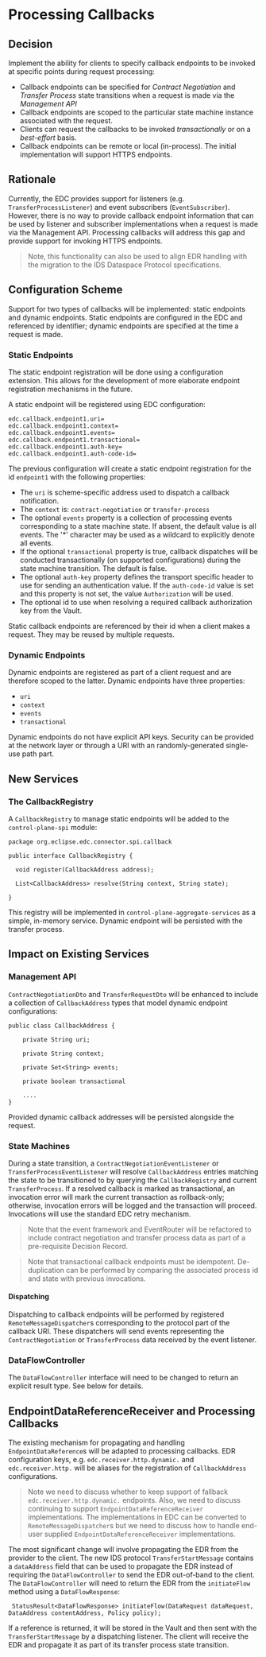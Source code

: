 # Processing Callbacks

## Decision

Implement the ability for clients to specify callback endpoints to be invoked at specific points during request processing:

- Callback endpoints can be specified for _Contract Negotiation_ and _Transfer Process_ state transitions when a request is made via the _Management API_
- Callback endpoints are scoped to the particular state machine instance associated with the request.
- Clients can request the callbacks to be invoked *transactionally* or on a *best-effort* basis.
- Callback endpoints can be remote or local (in-process). The initial implementation will support HTTPS endpoints.

## Rationale

Currently, the EDC provides support for listeners (e.g. `TransferProcessListener`) and event subscribers (`EventSubscriber`). However, there is no way to provide callback endpoint
information that can be used by listener and subscriber implementations when a request is made via the Management API. Processing callbacks will address this gap and provide
support for invoking HTTPS endpoints.

> Note, this functionality can also be used to align EDR handling with the migration to the IDS Dataspace Protocol specifications.

## Configuration Scheme

Support for two types of callbacks will be implemented: static endpoints and dynamic endpoints. Static endpoints are configured in the EDC and referenced by identifier; dynamic
endpoints are specified at the time a request is made.

### Static Endpoints

The static endpoint registration will be done using a configuration extension. This allows for the development of more elaborate endpoint registration mechanisms in the future.

A static endpoint will be registered using EDC configuration:

```
edc.callback.endpoint1.uri=
edc.callback.endpoint1.context=
edc.callback.endpoint1.events=
edc.callback.endpoint1.transactional=
edc.callback.endpoint1.auth-key=
edc.callback.endpoint1.auth-code-id=
```

The previous configuration will create a static endpoint registration for the id `endpoint1` with the following properties:

- The `uri` is scheme-specific address used to dispatch a callback notification.
- The `context` is: `contract-negotiation` or `transfer-process`
- The optional `events` property is a collection of processing events corresponding to a state machine state. If absent, the default value is all events. The '*' character may be
  used as a wildcard to explicitly denote all events.
- If the optional `transactional` property is true, callback dispatches will be conducted transactionally (on supported configurations) during the state machine transition. The
  default is false.
- The optional `auth-key` property defines the transport specific header to use for sending an authentication value. If the `auth-code-id` value is set and this property is not
  set, the value `Authorization` will be used.
- The optional id to use when resolving a required callback authorization key from the Vault.

Static callback endpoints are referenced by their id when a client makes a request. They may be reused by multiple requests.

### Dynamic Endpoints

Dynamic endpoints are registered as part of a client request and are therefore scoped to the latter. Dynamic endpoints have three properties:

- `uri`
- `context`
- `events`
- `transactional`

Dynamic endpoints do not have explicit API keys. Security can be provided at the network layer or through a URI with an randomly-generated single-use path part.

## New Services

### The CallbackRegistry

A `CallbackRegistry` to manage static endpoints will be added to the `control-plane-spi` module:

```
package org.eclipse.edc.connector.spi.callback

public interface CallbackRegistry {

  void register(CallbackAddress address);
  
  List<CallbackAddress> resolve(String context, String state);

}
```

This registry will be implemented in `control-plane-aggregate-services` as a simple, in-memory service. Dynamic endpoint will be persisted with the transfer process.

## Impact on Existing Services

### Management API

`ContractNegotiationDto` and `TransferRequestDto` will be enhanced to include a collection of `CallbackAddress` types that model dynamic endpoint configurations:

```
public class CallbackAddress {

    private String uri;
    
    private String context;
    
    private Set<String> events;

    private boolean transactional 

    ....
}
```

Provided dynamic callback addresses will be persisted alongside the request.

### State Machines

During a state transition, a `ContractNegotiationEventListener` or `TransferProcessEventListener` will resolve `CallbackAddress` entries matching the state to be transitioned to by querying
the `CallbackRegistry` and current `TransferProcess`. If a resolved callback is marked as transactional, an invocation error will mark the current transaction as rollback-only;
otherwise, invocation errors will be logged and the transaction will proceed. Invocations will use the standard EDC retry mechanism.

> Note that the event framework and EventRouter will be refactored to include contract negotiation and transfer process data as part of a pre-requisite Decision Record.   

> Note that transactional callback endpoints must be idempotent. De-duplication can be performed by comparing the associated process id and state with previous invocations.

#### Dispatching

Dispatching to callback endpoints will be performed by registered `RemoteMessageDispatcher`s corresponding to the protocol part of the callback URI. These dispatchers will send
events representing the `ContractNegotiation` or `TransferProcess` data received by the event listener.

### DataFlowController

The `DataFlowController` interface will need to be changed to return an explicit result type. See below for details.

## EndpointDataReferenceReceiver and Processing Callbacks

The existing mechanism for propagating and handling `EndpointDataReference`s will be adapted to processing callbacks. EDR configuration keys, e.g. `edc.receiver.http.dynamic.`
and `edc.receiver.http.` will be aliases for the registration of `CallbackAddress` configurations.

> Note we need to discuss whether to keep support of fallback `edc.receiver.http.dynamic.` endpoints. Also, we need to discuss continuing to support `EndpointDataReferenceReceiver`
> implementations. The implementations in EDC can be converted to `RemoteMessageDispatcher`s but we need to discuss how to handle end-user supplied `EndpointDataReferenceReceiver`
> implementations.

The most significant change will involve propagating the EDR from the provider to the client. The new IDS protocol `TransferStartMessage` contains a `dataAddress` field that can be
used to propagate the EDR instead of requiring the `DataFlowController` to send the EDR out-of-band to the client. The `DataFlowController` will need to return the EDR from
the `initiateFlow` method using a `DataFlowResponse`:

```
 StatusResult<DataFlowResponse> initiateFlow(DataRequest dataRequest, DataAddress contentAddress, Policy policy);
```

If a reference is returned, it will be stored in the Vault and then sent with the `TransferStartMessage` by a dispatching listener. The client will receive the EDR and propagate it
as part of its transfer process state transition.


